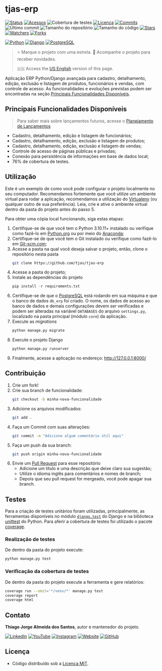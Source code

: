 # tjas-erp

[![Status](https://img.shields.io/badge/status-active-brightgreen.svg?label=Status)](./README.md)
[![Acessos](https://hits.seeyoufarm.com/api/count/incr/badge.svg?url=https%3A%2F%2Fgithub.com%2Ftjas%2Ftjas-erp&count_bg=%2379C83D&title_bg=%23555555&title=Acessos&edge_flat=false)](https://hits.seeyoufarm.com)
![Cobertura de testes](https://img.shields.io/badge/coverage-76%25-yellow?label=Cobertura%20de%20testes)
[![Licença](https://img.shields.io/github/license/tjas/tjas-erp?color=orange&label=Licença)](https://github.com/tjas/tjas-erp/blob/master/LICENCE)
[![Commits](https://img.shields.io/github/commit-activity/t/tjas/tjas-erp?label=Commits)](https://github.com/tjas/tjas-erp/graphs/commit-activity)
![Último commit](https://img.shields.io/github/last-commit/tjas/tjas-erp?color=blue&label=Último%20commit)
![Tamanho do repositório](https://img.shields.io/github/repo-size/tjas/tjas-erp?color=888888&label=Tam.%20repositório)
![Tamanho do código](https://img.shields.io/github/languages/code-size/tjas/tjas-erp?color=888888&label=Tam.%20código)
[![Stars](https://img.shields.io/github/stars/tjas/tjas-erp?color=blue&label=Stars)](https://github.com/tjas/tjas-erp)
[![Watchers](https://img.shields.io/github/watchers/tjas/tjas-erp?color=blue&label=Watchers)](https://github.com/tjas/tjas-erp/watchers)
[![Forks](https://img.shields.io/github/forks/tjas/tjas-erp?color=blue&label=Forks)](https://github.com/tjas/tjas-erp/forks)

[![Python](https://img.shields.io/badge/python-v3.10.11-darkgreen?label=Python)](https://www.python.org/)
[![Django](https://img.shields.io/badge/django-v4.2.1-green?label=Django)](https://www.djangoproject.com/)
[![PostgreSQL](https://img.shields.io/badge/postgresql-v15.3.0-blue?label=PostgreSQL)](https://www.postgresql.org/)

> ⭐ Marque o projeto com uma estrela. 👀 Acompanhe o projeto para receber novidades.
>
> 🇺🇸 Access the [US English](./README.md) version of this page.
<!-- >
> 🌐 Acesse meu site pessoal: [thiago-tjas.com](http://thiago-tjas.com/) -->

Aplicação ERP Python/Django avançada para cadastro, detalhamento, edição, exclusão e listagem de produtos, funcionários e vendas, com controle de acesso. As funcionalidades e evoluções previstas podem ser encontradas na seção [Principais Funcionalidades Disponíveis](#principais-funcionalidades-disponíveis).

<!-- 
## Principais tecnologias utilizadas

* Python 3.10.11
* Django 4.2.1
* PostgreSQL 15.3.0 
-->

## Principais Funcionalidades Disponíveis

> Para saber mais sobre lançamentos futuros, acesse o [Planejamento de Lançamentos](https://github.com/users/tjas/projects/2/views/1)

* Cadastro, detalhamento, edição e listagem de funcionários;
* Cadastro, detalhamento, edição, exclusão e listagem de produtos;
* Cadastro, detalhamento, edição, exclusão e listagem de vendas;
* Controle de acesso de páginas públicas e privadas;
* Conexão para persistência de informações em base de dados local;
* 76% de cobertura de testes.

<!-- 
* Criar interface de usuário mais avançada com [Bootstrap](https://getbootstrap.com/);
* Criar novos campos e categorias de produtos, funcionários e vendas;
* Criar controle de estoque de produtos;
* Criar cadastro, detalhamento, edição, exclusão e listagem de lojas;
* Criar vinculação entre lojas e funcionários;
* Criar páginas de acesso público e restrito das lojas;
* Criar cadastro, detalhamento, edição, exclusão e listagem de clientes;
* Criar uma página de compras avançada para os clientes;
* Criar carrinho de compras de clientes;
* Criar listas de lojas seguidas por clientes;
* Criar listas de favoritos de clientes;
* Criar página de histórico de compras de clientes;
* Criar página de endereços de entrega do cliente;
* Criar página de métodos de pagamento do cliente;
* Criar etapas de compra com forma de pagamento e endereço de entrega;
* Criar paginação nas visões de listagem;
* Criar filtros nas visões de listagem;
* Criar tradução para outros idiomas.
-->

## Utilização

Este é um exemplo de como você pode configurar o projeto localmente no seu computador. Recomendamos fortemente que você utilize um ambiente virtual para rodar a aplicação, recomendamos a utilização do [Virtualenv](https://virtualenv.pypa.io/en/latest/) (ou qualquer outro de sua preferência). Leia, crie e ative o ambiente virtual dentro da pasta do projeto antes do passo 5.

Para obter uma cópia local funcionando, siga estas etapas:

1. Certifique-se de que você tem o Python 3.10.11+ instalado ou verifique como fazê-lo em [Python.org](https://www.python.org/) ou por meio do [Anaconda](https://www.anaconda.com/);
2. Certifique-se de que você tem o Git instalado ou verifique como fazê-lo em [Git-scm.com](https://git-scm.com/);
3. Acesse a pasta na qual você deseja salvar o projeto, então, clone o repositório nesta pasta
    ```sh
    git clone https://github.com/tjas/tjas-erp
    ```
4. Acesse a pasta do projeto;
5. Instale as dependências do projeto
   ```py
   pip install -r requirements.txt
   ```
6. Certifique-se de que o [PostgreSQL](https://www.postgresql.org/) está rodando em sua máquina e que o banco de dados ```db_erp``` foi criado. O nome, os dados de acesso ao banco de dados e demais configurações devem ser verificadas e podem ser alteradas na variável ```DATABASES``` do arquivo ```settings.py```, localizado na pasta principal (módulo ```core```) da aplicação.
7. Execute as *migrations*
    ```py
    python manage.py migrate
    ```
8. Execute o projeto Django
    ```py
    python manage.py runserver
    ```
9. Finalmente, acesse a aplicação no endereço: http://127.0.0.1:8000/

## Contribuição
<!-- > Adaptado do projeto ["Flappy Bird: Dev Soutinho"](https://github.com/omariosouto/flappy-bird-devsoutinho/blob/master/CONTRIBUTING.md). -->

1. Crie um fork!
2. Crie sua branch de funcionalidade:
    ```sh
    git checkout -b minha-nova-funcionalidade
    ```
3. Adicione os arquivos modificados:
    ```sh
    git add .
    ```
4. Faça um Commit com suas alterações:
    ```sh
    git commit -m "Adicione algum comentário útil aqui"
    ```
5. Faça um push da sua branch:
    ```sh
    git push origin minha-nova-funcionalidade
    ```
6. Envie um [Pull Request](https://docs.github.com/pt/pull-requests/collaborating-with-pull-requests/proposing-changes-to-your-work-with-pull-requests/creating-a-pull-request) para esse repositório
    * Adicione um título e uma descrição que deixe claro sua sugestão;
    * Utilize o idioma inglês para comentários e nomes de branch;
    * Depois que seu pull request for mergeado, você pode apagar sua branch.

## Testes

Para a criação de testes unitários foram utilizadas, principalmente, as ferramentas disponíveis no módulo [```django.test```](https://docs.djangoproject.com/pt-br/4.2/topics/testing/) do Django e na biblioteca [unittest](https://docs.python.org/3/library/unittest.html) do Python. Para aferir a cobertura de testes foi utilizado o pacote [coverage](https://pypi.org/project/coverage/).

### Realização de testes

De dentro da pasta do projeto execute:

```sh
python manage.py test
```

### Verificação da cobertura de testes

De dentro da pasta do projeto execute a ferramenta e gere relatórios:

```sh
coverage run --omit='*/venv/*' manage.py test
coverage report
coverage html
```

## Contato

**Thiago Jorge Almeida dos Santos**, autor e mantenedor do projeto.

[![LinkedIn](https://img.shields.io/badge/-LinkedIn-blue?style=flat-square&logoColor=white&link=https://www.linkedin.com/in/thiago-tjas)](https://www.linkedin.com/in/thiago-tjas) [![YouTube](https://img.shields.io/badge/-YouTube-FF0000?style=flat-square&logoColor=white&link=https://www.youtube.com/@thiago_tjas)](https://www.youtube.com/@thiago_tjas) [![Instagram](https://img.shields.io/badge/-Instagram-E4405F?style=flat-square&logoColor=white&link=https://www.instagram.com/thiago.tjas/)](https://www.instagram.com/thiago.tjas/) [![Website](https://img.shields.io/badge/-Website-888888?style=flat-square&logoColor=white&link=http://thiago-tjas.com/)](http://thiago-tjas.com/) [![GitHub](https://img.shields.io/badge/-GitHub-555555?style=flat-square&logoColor=white&link=https://github.com/tjas)](https://github.com/tjas)

## Licença

* Código distribuído sob a [Licença MIT](https://github.com/tjas/tjas-erp/blob/master/LICENCE).
